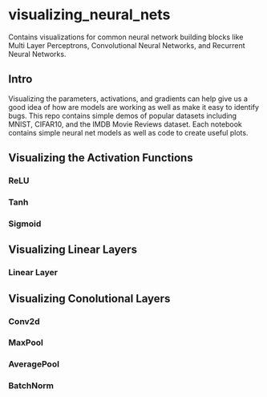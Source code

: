 # visualizing_neural_nets
Contains visualizations for common neural network building blocks like Multi Layer Perceptrons, Convolutional Neural Networks, and Recurrent Neural Networks.

## Intro
Visualizing the parameters, activations, and gradients can help give us a good idea of how are models are working as well as make it easy to identify bugs. This repo contains simple demos of popular datasets including MNIST, CIFAR10, and the IMDB Movie Reviews dataset. Each notebook contains simple neural net models as well as code to create useful plots. 

## Visualizing the Activation Functions

### ReLU

### Tanh

### Sigmoid


## Visualizing Linear Layers

### Linear Layer

## Visualizing Conolutional Layers

### Conv2d

### MaxPool

### AveragePool

### BatchNorm




